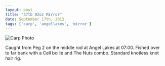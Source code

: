 ```yaml
---
layout: post
title: "37lb 02oz Mirror"
date: September 17th, 2012
tags: ['carp', 'angellakes', 'mirror']
---
```


![Carp Photo](https://s3-eu-west-1.amazonaws.com/davemcnally/2012-09-17+06.07.39.jpg)

Caught from Peg 2 on the middle rod at Angel Lakes at 07:00. Fished over to far bank with a Cell boilie and The Nuts combo. Standard knotless knot hair rig.